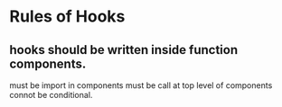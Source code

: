 # Rules of Hooks

## hooks should be written inside function components.
must be import in components
must be call at top level of components
connot be conditional.

